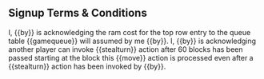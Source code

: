 ## Signup Terms & Conditions

I, {{by}} is acknowledging the ram cost for the top row entry to the queue table {{gamequeue}} will assumed by me {{by}}.
I, {{by}} is acknowledging another player can invoke {{stealturn}} action after 60 blocks has been passed starting at the block this {{move}} action is processed even after a {{stealturn}} action has been invoked by {{by}}.
